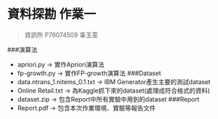 # 資料探勘 作業一    
> 資訊所 P76074509 辜玉雯

###演算法
- apriori.py -> 實作Apriori演算法
- fp-growth.py -> 實作FP-growth演算法
###Dataset
- data.ntrans_1.nitems_0.1.txt -> IBM Generator產生主要的測試dataset
- Online Retail.txt -> 為Kaggle抓下來的dataset(處理成符合格式的資料)
- dataset.zip -> 包含Report中所有實驗中用到的dataset
###Report
- Report.pdf -> 包含本次作業環境、實驗等報告文件
